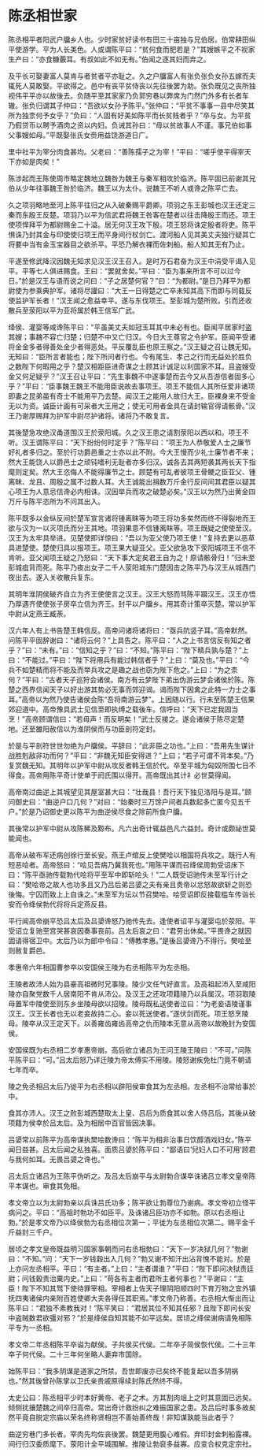 # 陈丞相世家

陈丞相平者阳武户牖乡人也。少时家贫好读书有田三十亩独与兄伯居。伯常耕田纵平使游学。平为人长美色。人或谓陈平曰：“贫何食而肥若是？”其嫂嫉平之不视家生产曰：“亦食糠覈耳。有叔如此不如无有。”伯闻之逐其妇而弃之。

及平长可娶妻富人莫肯与者贫者平亦耻之。久之户牖富人有张负张负女孙五嫁而夫辄死人莫敢娶。平欲得之。邑中有丧平贫侍丧以先往後罢为助。张负既见之丧所独视伟平平亦以故後去。负随平至其家家乃负郭穷巷以弊席为门然门外多有长者车辙。张负归谓其子仲曰：“吾欲以女孙予陈平。”张仲曰：“平贫不事事一县中尽笑其所为独柰何予女乎？”负曰：“人固有好美如陈平而长贫贱者乎？”卒与女。为平贫乃假贷币以聘予酒肉之资以内妇。负诫其孙曰：“毋以贫故事人不谨。事兄伯如事父事嫂如母。”平既娶张氏女赍用益饶游道日广。

里中社平为宰分肉食甚均。父老曰：“善陈孺子之为宰！”平曰：“嗟乎使平得宰天下亦如是肉矣！”

陈涉起而王陈使周市略定魏地立魏咎为魏王与秦军相攻於临济。陈平固已前谢其兄伯从少年往事魏王咎於临济。魏王以为太仆。说魏王不听人或谗之陈平亡去。

久之项羽略地至河上陈平往归之从入破秦赐平爵卿。项羽之东王彭城也汉王还定三秦而东殷王反楚。项羽乃以平为信武君将魏王咎客在楚者以往击降殷王而还。项王使项悍拜平为都尉赐金二十溢。居无何汉王攻下殷。项王怒将诛定殷者将吏。陈平惧诛乃封其金与印使使归项王而平身间行杖剑亡。渡河船人见其美丈夫独行疑其亡将要中当有金玉宝器目之欲杀平。平恐乃解衣裸而佐刺船。船人知其无有乃止。

平遂至修武降汉因魏无知求见汉王汉王召入。是时万石君奋为汉王中涓受平谒入见平。平等七人俱进赐食。王曰：“罢就舍矣。”平曰：“臣为事来所言不可以过今日。”於是汉王与语而说之问曰：“子之居楚何官？”曰：“为都尉。”是日乃拜平为都尉使为参乘典护军。诸将尽讙曰：“大王一日得楚之亡卒未知其高下而即与同载反使监护军长者！”汉王闻之愈益幸平。遂与东伐项王。至彭城为楚所败。引而还收散兵至荥阳以平为亚将属於韩王信军广武。

绛侯、灌婴等咸谗陈平曰：“平虽美丈夫如冠玉耳其中未必有也。臣闻平居家时盗其嫂；事魏不容亡归楚；归楚不中又亡归汉。今日大王尊官之令护军。臣闻平受诸将金金多者得善处金少者得恶处。平反覆乱臣也原王察之。”汉王疑之召让魏无知。无知曰：“臣所言者能也；陛下所问者行也。今有尾生、孝己之行而无益处於胜负之数陛下何暇用之乎？楚汉相距臣进奇谋之士顾其计诚足以利国家不耳。且盗嫂受金又何足疑乎？”汉王召让平曰：“先生事魏不中遂事楚而去今又从吾游信者固多心乎？”平曰：“臣事魏王魏王不能用臣说故去事项王。项王不能信人其所任爱非诸项即妻之昆弟虽有奇士不能用平乃去楚。闻汉王之能用人故归大王。臣裸身来不受金无以为资。诚臣计画有可采者大王用之；使无可用者金具在请封输官得请骸骨。”汉王乃谢厚赐拜为护军中尉尽护诸将。诸将乃不敢复言。

其後楚急攻绝汉甬道围汉王於荥阳城。久之汉王患之请割荥阳以西以和。项王不听。汉王谓陈平曰：“天下纷纷何时定乎？”陈平曰：“项王为人恭敬爱人士之廉节好礼者多归之。至於行功爵邑重之士亦以此不附。今大王慢而少礼士廉节者不来；然大王能饶人以爵邑士之顽钝嗜利无耻者亦多归汉。诚各去其两短袭其两长天下指麾则定矣。然大王恣侮人不能得廉节之士。顾楚有可乱者彼项王骨鲠之臣亚父、锺离眛、龙且、周殷之属不过数人耳。大王诚能出捐数万斤金行反间间其君臣以疑其心项王为人意忌信谗必内相诛。汉因举兵而攻之破楚必矣。”汉王以为然乃出黄金四万斤与陈平恣所为不问其出入。

陈平既多以金纵反间於楚军宣言诸将锺离眛等为项王将功多矣然而终不得裂地而王欲与汉为一以灭项氏而分王其地。项羽果意不信锺离眜等。项王既疑之使使至汉。汉王为太牢具举进。见楚使即详惊曰：“吾以为亚父使乃项王使！”复持去更以恶草具进楚使。楚使归具以报项王。项王果大疑亚父。亚父欲急攻下荥阳城项王不信不肯听。亚父闻项王疑之乃怒曰：“天下事大定矣君王自为之！原请骸骨归！”归未至彭城疽背而死。陈平乃夜出女子二千人荥阳城东门楚因击之陈平乃与汉王从城西门夜出去。遂入关收散兵复东。

其明年淮阴侯破齐自立为齐王使使言之汉王。汉王大怒而骂陈平蹑汉王。汉王亦悟乃厚遇齐使使张子房卒立信为齐王。封平以户牖乡。用其奇计策卒灭楚。常以护军中尉从定燕王臧荼。

汉六年人有上书告楚王韩信反。高帝问诸将诸将曰：“亟兵阬竖子耳。”高帝默然。问陈平平固辞谢曰：“诸将云何？”上具告之。陈平曰：“人之上书言信反有知之者乎？”曰：“未有。”曰：“信知之乎？”曰：“不知。”陈平曰：“陛下精兵孰与楚？”上曰：“不能过。”平曰：“陛下将用兵有能过韩信者乎？”上曰：“莫及也。”平曰：“今兵不如楚精而将不能及而举兵攻之是趣之战也窃为陛下危之。”上曰：“为之柰何？”平曰：“古者天子巡狩会诸侯。南方有云梦陛下弟出伪游云梦会诸侯於陈。陈楚之西界信闻天子以好出游其势必无事而郊迎谒。谒而陛下因禽之此特一力士之事耳。”高帝以为然乃使告诸侯会陈“吾将南游云梦”。上因随以行。行未至陈楚王信果郊迎道中。高帝豫具武士见信至即执缚之载後车。信呼曰：“天下已定我固当烹！”高帝顾谓信曰：“若毋声！而反明矣！”武士反接之。遂会诸侯于陈尽定楚地。还至雒阳赦信以为淮阴侯而与功臣剖符定封。

於是与平剖符世世勿绝为户牖侯。平辞曰：“此非臣之功也。”上曰：“吾用先生谋计战胜剋敌非功而何？”平曰：“非魏无知臣安得进？”上曰；“若子可谓不背本矣。”乃复赏魏无知。其明年以护军中尉从攻反者韩王信於代。卒至平城为匈奴所围七日不得食。高帝用陈平奇计使单于阏氏围以得开。高帝既出其计礻必世莫得闻。

高帝南过曲逆上其城望见其屋室甚大曰：“壮哉县！吾行天下独见洛阳与是耳。”顾问御史曰：“曲逆户口几何？”对曰：“始秦时三万馀户间者兵数起多亡匿今见五千户。”於是乃诏御史更以陈平为曲逆侯尽食之除前所食户牖。

其後常以护军中尉从攻陈豨及黥布。凡六出奇计辄益邑凡六益封。奇计或颇祕世莫能闻也。

高帝从破布军还病创徐行至长安。燕王卢绾反上使樊哙以相国将兵攻之。既行人有短恶哙者。高帝怒曰：“哙见吾病乃冀我死也。”用陈平谋而召绛侯周勃受诏床下曰：“陈平亟驰传载勃代哙将平至军中即斩哙头！”二人既受诏驰传未至军行计之曰：“樊哙帝之故人也功多且又乃吕后弟吕嬃之夫有亲且贵帝以忿怒故欲斩之则恐後悔。宁囚而致上上自诛之。”未至军为坛以节召樊哙。哙受诏即反接载槛车传诣长安而令绛侯勃代将将兵定燕反县。

平行闻高帝崩平恐吕太后及吕嬃谗怒乃驰传先去。逢使者诏平与灌婴屯於荥阳。平受诏立复驰至宫哭甚哀因奏事丧前。吕太后哀之曰：“君劳出休矣。”平畏谗之就因固请得宿卫中。太后乃以为郎中令曰：“傅教孝惠。”是後吕嬃谗乃不得行。樊哙至则赦复爵邑。

孝惠帝六年相国曹参卒以安国侯王陵为右丞相陈平为左丞相。

王陵者故沛人始为县豪高祖微时兄事陵。陵少文任气好直言。及高祖起沛入至咸阳陵亦自聚党数千人居南阳不肯从沛公。及汉王之还攻项籍陵乃以兵属汉。项羽取陵母置军中陵使至则东乡坐陵母欲以招陵。陵母既私送使者泣曰：“为老妾语陵谨事汉王。汉王长者也无以老妾故持二心。妾以死送使者。”遂伏剑而死。项王怒烹陵母。陵卒从汉王定天下。以善雍齿雍齿高帝之仇而陵本无意从高帝以故晚封为安国侯。

安国侯既为右丞相二岁孝惠帝崩。高后欲立诸吕为王问王陵王陵曰：“不可。”问陈平陈平曰：“可。”吕太后怒乃详迁陵为帝太傅实不用陵。陵怒谢疾免杜门竟不朝请七年而卒。

陵之免丞相吕太后乃徙平为右丞相以辟阳侯审食其为左丞相。左丞相不治常给事於中。

食其亦沛人。汉王之败彭城西楚取太上皇、吕后为质食其以舍人侍吕后。其後从破项籍为侯幸於吕太后。及为相居中百官皆因决事。

吕嬃常以前陈平为高帝谋执樊哙数谗曰：“陈平为相非治事日饮醇酒戏妇女。”陈平闻日益甚。吕太后闻之私独喜。面质吕嬃於陈平曰：“鄙语曰‘兒妇人口不可用’顾君与我何如耳。无畏吕嬃之谗也。”

吕太后立诸吕为王陈平伪听之。及吕太后崩平与太尉勃合谋卒诛诸吕立孝文皇帝陈平本谋也。审食其免相。

孝文帝立以为太尉勃亲以兵诛吕氏功多；陈平欲让勃尊位乃谢病。孝文帝初立怪平病问之。平曰：“高祖时勃功不如臣平。及诛诸吕臣功亦不如勃。原以右丞相让勃。”於是孝文帝乃以绛侯勃为右丞相位次第一；平徙为左丞相位次第二。赐平金千斤益封三千户。

居顷之孝文皇帝既益明习国家事朝而问右丞相勃曰：“天下一岁决狱几何？”勃谢曰：“不知。”问：“天下一岁钱穀出入几何？”勃又谢不知汗出沾背愧不能对。於是上亦问左丞相平。平曰：“有主者。”上曰：“主者谓谁？”平曰：“陛下即问决狱责廷尉；问钱穀责治粟内史。”上曰：“苟各有主者而君所主者何事也？”平谢曰：“主臣！陛下不知其驽下使待罪宰相。宰相者上佐天子理阴阳顺四时下育万物之宜外镇抚四夷诸侯内亲附百姓使卿大夫各得任其职焉。”孝文帝乃称善。右丞相大惭出而让陈平曰：“君独不素教我对！”陈平笑曰：“君居其位不知其任邪？且陛下即问长安中盗贼数君欲彊对邪？”於是绛侯自知其能不如平远矣。居顷之绛侯谢病请免相陈平专为一丞相。

孝文帝二年丞相陈平卒谥为献侯。子共侯买代侯。二年卒子简侯恢代侯。二十三年卒子何代侯。二十三年何坐略人妻弃市国除。

始陈平曰：“我多阴谋是道家之所禁。吾世即废亦已矣终不能复起以吾多阴祸也。”然其後曾孙陈掌以卫氏亲贵戚原得续封陈氏然终不得。

太史公曰：陈丞相平少时本好黄帝、老子之术。方其割肉俎上之时其意固已远矣。倾侧扰攘楚魏之间卒归高帝。常出奇计救纷纠之难振国家之患。及吕后时事多故矣然平竟自脱定宗庙以荣名终称贤相岂不善始善终哉！非知谋孰能当此者乎？

曲逆穷巷门多长者。宰肉先均佐丧後罢。魏楚更用腹心难假。弃印封金刺船露裸。间行归汉委质麾下。荥阳计全平城围解。推陵让勃裒多益寡。应变合权克定宗社。


